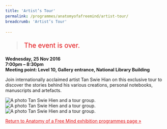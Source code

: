 ```yaml
---
title: 'Artist’s Tour'
permalink: /programmes/anatomyofafreemind/artist-tour/
breadcrumb: 'Artist’s Tour'

---
```



<blockquote style="color: #E21216; font-size: 150%;">The event is over.</blockquote>

__Wednesday, 25 Nov 2016__<br>
__7:00pm – 8:30pm__<br>
__Meeting point: Level 10, Gallery entrance, National Library Building__

Join internationally acclaimed artist Tan Swie Hian on this exclusive tour to discover the stories behind his various creations, personal notebooks, manuscripts and artefacts.

<img src="/images/event-images/aof/AOFM02.jpg" srcset="/images/event-images/aof/AOFM02_400w.jpg 400w, /images/event-images/aof/AOFM02_700w.jpg 700w" sizes="(max-width: 600px) 400px, (max-width: 800px) 700px, 1000px" height="667" width="1000" alt="A photo Tan Swie Hien and a tour group.">

<img src="/images/event-images/aof/AOFM03.jpg" srcset="/images/event-images/aof/AOFM03_400w.jpg 400w, /images/event-images/aof/AOFM03_700w.jpg 700w" sizes="(max-width: 600px) 400px, (max-width: 800px) 700px, 1000px" height="667" width="1000" alt="A photo Tan Swie Hien and a tour group.">

<img src="/images/event-images/aof/AOFM04.jpg" srcset="/images/event-images/aof/AOFM04_400w.jpg 400w, /images/event-images/aof/AOFM04_700w.jpg 700w" sizes="(max-width: 600px) 400px, (max-width: 800px) 700px, 1000px" height="667" width="1000" alt="A photo Tan Swie Hien and a tour group.">

<a href="/exhibitions/past-exhibitions/anatomyofafreemind/programmes/" style="color:#E21216;">Return to Anatomy of a Free Mind exhibition programmes page &#187;</a>


